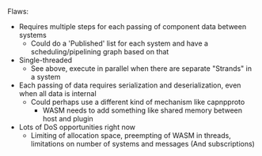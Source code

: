 Flaws:

* Requires multiple steps for each passing of component data between systems
    * Could do a 'Published' list for each system and have a scheduling/pipelining graph based on that
* Single-threaded
    * See above, execute in parallel when there are separate "Strands" in a system
* Each passing of data requires serialization and deserialization, even when all data is internal
    * Could perhaps use a different kind of mechanism like capnpproto
        * WASM needs to add something like shared memory between host and plugin
* Lots of DoS opportunities right now
    * Limiting of allocation space, preempting of WASM in threads, limitations on number of
    systems and messages (And subscriptions)

